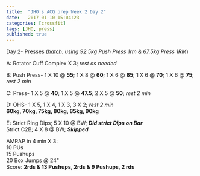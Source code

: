 ```yaml
---
title:  "JHO's ACQ prep Week 2 Day 2"
date:   2017-01-10 15:04:23
categories: [crossfit]
tags: [JHO, press]
published: true
---
```

Day 2- Presses (_[hatch][hatch_link]: using 92.5kg Push Press 1rm & 67.5kg Press 1RM_)

A: Rotator Cuff Complex X 3; _rest as needed_  

B: Push Press- 1 X 10 @ **55**; 1 X 8 @ **60**; 1 X 6 @ **65**; 1 X 6 @ **70**; 1 X 6 @ **75**; _rest 2 min_

C: Press- 1 X 5 @ **40**; 1 X 5 @ **47.5**; 2 X 5 @ **50**; _rest 2 min_

D: OHS- 1 X 5, 1 X 4, 1 X 3, 3 X 2; _rest 2 min_  
**60kg, 70kg, 75kg, 80kg, 85kg, 90kg**

E: Strict Ring Dips; 5 X 10 @ BW;  **_Did strict Dips on Bar_**  
Strict C2B; 4 X 8 @ BW; **_Skipped_**  

AMRAP in 4 min X 3:  
10 PUs  
15 Pushups  
20 Box Jumps @ 24"  
Score: **2rds & 13 Pushups, 2rds & 9 Pushups, 2 rds**


[hatch_link]: http://www.hatchsquat.com/hatch-squat-calculator/
